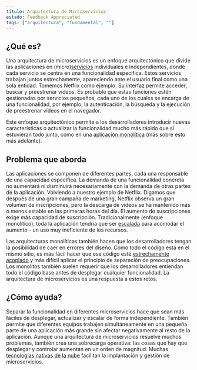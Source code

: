 ```yaml
---
título: Arquitectura de Microservicios
estado: Feedback Appreciated 
tags: ["arquitectura", "fundamental", ""]
---
```


## ¿Qué es?

Una arquitectura de microservicios es un enfoque arquitectónico que divide las aplicaciones en (micro)[servicios](/service/) individuales e independientes, donde cada servicio se centra en una funcionalidad específica.
Estos servicios trabajan juntos estrechamente, apareciendo ante el usuario final como una sola entidad. Tomemos Netflix como ejemplo. Su interfaz permite acceder, buscar y preestrenar vídeos. Es probable que estas funciones estén gestionadas por servicios pequeños, cada uno de los cuales se encarga de una funcionalidad, por ejemplo, la autenticación, la búsqueda y la ejecución de preestrenar vídeos en el navegador.

Este enfoque arquitectónico permite a los desarrolladores introducir nuevas características o actualizar la funcionalidad mucho más rápido que si estuvieran todo junto, como en una [aplicación monolítica](/monolithic-apps/) (más sobre esto más adelante).

## Problema que aborda

Las aplicaciones se componen de diferentes partes, cada una responsable de una capacidad específica. La demanda de una funcionalidad concreta no aumentará ni disminuirá necesariamente con la demanda de otras partes de la aplicación. Volviendo a nuestro ejemplo de Netflix. Digamos que después de una gran campaña de marketing, Netflix observa un gran volumen de inscripciones, pero la descarga de videos se ha mantenido más o menos estable en las primeras horas del día. El aumento de suscripciones exige más capacidad de suscripción. Tradicionalmente (enfoque monolítico), toda la aplicación tendría que ser [escalada](/scalability/) para acomodar el aumento - un uso muy ineficiente de los recursos. 

Las arquitecturas monolíticas también hacen que los desarrolladores tengan la posibilidad de caer en errores del diseño. Como todo el código está en el mismo sitio, es más fácil hacer que ese código esté [estrechamente acoplado](/tightly-coupled-architectures/) y más difícil aplicar el principio de separación de preocupaciones. Los monolitos también suelen requerir que los desarrolladores entiendan todo el código base antes de desplegar cualquier funcionalidad. La arquitectura de microservicios es una respuesta a estos retos.

## ¿Cómo ayuda?

Separar la funcionalidad en diferentes microservicios hace que sean más fáciles de desplegar, actualizar y escalar de forma independiente. También permite que diferentes equipos trabajen simultáneamente en una pequeña parte de una aplicación más grande sin afectar negativamente al resto de la aplicación. Aunque una arquitectura de microservicios resuelve muchos problemas, también crea una sobrecarga operativa: las cosas que hay que desplegar y controlar aumentan en un orden de magnitud. Muchas [tecnologías nativas de la nube](/cloud-native-tech/) facilitan la implantación y gestión de microservicios.